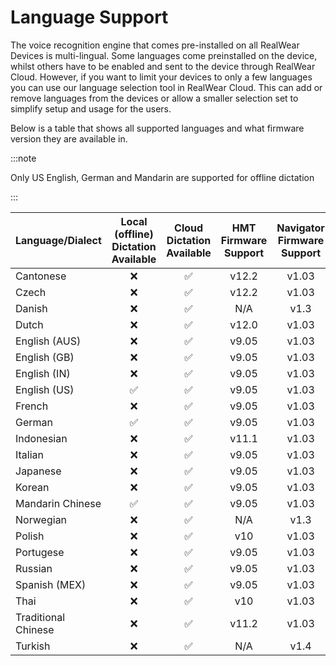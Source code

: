 # Language Support

The voice recognition engine that comes pre-installed on all RealWear Devices is multi-lingual. Some languages come preinstalled on the device, whilst others have to be enabled and sent to the device through RealWear Cloud.
However, if you want to limit your devices to only a few languages you can use our language selection tool in RealWear Cloud. This can add or remove languages from the devices or allow a smaller selection set to simplify setup and usage for the users.

Below is a table that shows all supported languages and what firmware version they are available in.

:::note

Only US English, German and Mandarin are supported for offline dictation

:::

| Language/Dialect | Local (offline) Dictation Available | Cloud Dictation Available | HMT Firmware Support | Navigator Firmware Support |
|------------------|:-------------------------:|:-------------------------:|:--------------------:|:--------------------------:|
|    Cantonese     |            ❌             |           ✅              |     v12.2              |          v1.03                  |
|    Czech         |            ❌             |           ✅              |     v12.2              |          v1.03                  |
|    Danish        |            ❌             |           ✅               |    N/A                |          v1.3                  |
|    Dutch         |            ❌             |           ✅                |   v12.0              |          v1.03                  |
|    English (AUS) |            ❌             |           ✅                |   v9.05              |          v1.03                  |
|    English (GB)  |            ❌             |           ✅                |   v9.05              |          v1.03                  |
|    English (IN)  |            ❌             |           ✅                |   v9.05              |          v1.03                  |
|    English (US)  |            ✅             |           ✅                |   v9.05              |          v1.03                  |
|    French        |            ❌             |           ✅                |   v9.05              |          v1.03                  |
|    German        |            ✅             |           ✅                |   v9.05              |          v1.03                  |
|    Indonesian    |            ❌             |           ✅                |   v11.1              |          v1.03                  |
|    Italian       |            ❌             |           ✅                |   v9.05              |          v1.03                  |
|    Japanese      |            ❌             |           ✅                |   v9.05              |          v1.03                  |
|    Korean        |            ❌             |           ✅                |   v9.05              |          v1.03                  |
| Mandarin Chinese |            ✅             |           ✅                |   v9.05              |          v1.03                  |
|    Norwegian     |            ❌             |           ✅                |   N/A                |          v1.3                  |
|    Polish        |            ❌             |           ✅                |   v10                |          v1.03                  |
|    Portugese     |            ❌             |           ✅                |   v9.05              |          v1.03                  |
|    Russian       |            ❌             |           ✅                |   v9.05              |          v1.03                  |
|    Spanish (MEX) |            ❌             |           ✅                |   v9.05              |          v1.03                  |
|    Thai          |            ❌             |           ✅                |   v10                |          v1.03                  |
|Traditional Chinese|           ❌             |           ✅                |   v11.2              |          v1.03                  |
|    Turkish       |            ❌             |           ✅                |   N/A                |          v1.4                  |



